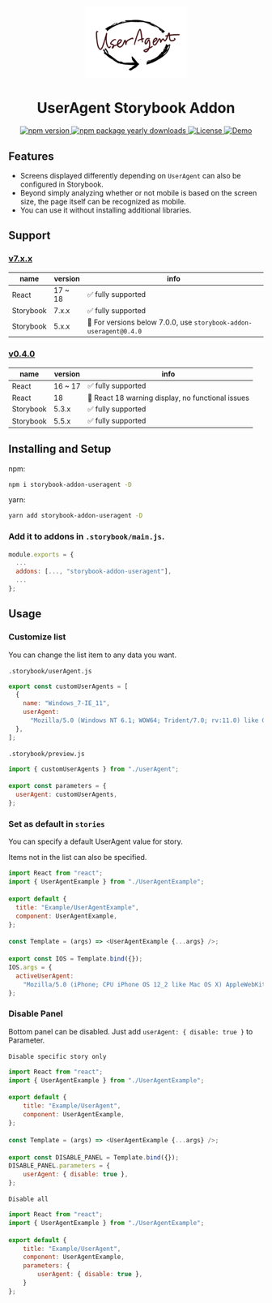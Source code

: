 <p align="center">
  <img src="docs/assets/logo.png" width="200" alt="user-agent logo">
</p>
<h1 align="center">UserAgent Storybook Addon</h1>

<p align="center">
  <a href="https://www.npmjs.com/package/storybook-addon-useragent">
    <img src="https://badgen.net/npm/v/storybook-addon-useragent" alt="npm version" />
  </a>
  <a href="https://npmjs.com/package/storybook-addon-useragent">
    <img src="https://badgen.net/npm/dy/storybook-addon-useragent" alt="npm package yearly downloads" />
  </a>
  <a href="https://lbesson.mit-license.org/">
    <img src="https://img.shields.io/badge/License-MIT-blue.svg" alt="License" />
  </a>
  <a href="https://Sotaneum.github.io/storybook-addon-useragent/">
    <img src="https://img.shields.io/badge/Demo-Storybook-pink.svg" alt="Demo" />
  </a>
</p>

## Features

- Screens displayed differently depending on `UserAgent` can also be configured in Storybook.
- Beyond simply analyzing whether or not mobile is based on the screen size, the page itself can be recognized as mobile.
- You can use it without installing additional libraries.

## Support

### [v7.x.x](https://www.npmjs.com/package/storybook-addon-useragent)

| name      | version | info                                                               |
| --------- |---------|--------------------------------------------------------------------|
| React     | 17 ~ 18 | ✅ fully supported                                                  |
| Storybook | 7.x.x   | ✅ fully supported                                                  |
| Storybook | 5.x.x   | 🚫 For versions below 7.0.0, use `storybook-addon-useragent@0.4.0` |


### [v0.4.0](https://www.npmjs.com/package/storybook-addon-useragent/v/0.4.0)

| name      | version | info                                              |
| --------- | ------- | ------------------------------------------------- |
| React     | 16 ~ 17 | ✅ fully supported                                |
| React     | 18      | 🚧 React 18 warning display, no functional issues |
| Storybook | 5.3.x   | ✅ fully supported                                |
| Storybook | 5.5.x   | ✅ fully supported                                |

## Installing and Setup

npm:

```sh
npm i storybook-addon-useragent -D
```

yarn:

```sh
yarn add storybook-addon-useragent -D
```

### Add it to addons in `.storybook/main.js`.

```js
module.exports = {
  ...
  addons: [..., "storybook-addon-useragent"],
  ...
};
```

## Usage

### Customize list

You can change the list item to any data you want.

`.storybook/userAgent.js`

```js
export const customUserAgents = [
  {
    name: "Windows_7-IE_11",
    userAgent:
      "Mozilla/5.0 (Windows NT 6.1; WOW64; Trident/7.0; rv:11.0) like Gecko",
  },
];
```

`.storybook/preview.js`

```js
import { customUserAgents } from "./userAgent";

export const parameters = {
  userAgent: customUserAgents,
};
```

### Set as default in `stories`

You can specify a default UserAgent value for story.

Items not in the list can also be specified.

```js
import React from "react";
import { UserAgentExample } from "./UserAgentExample";

export default {
  title: "Example/UserAgentExample",
  component: UserAgentExample,
};

const Template = (args) => <UserAgentExample {...args} />;

export const IOS = Template.bind({});
IOS.args = {
  activeUserAgent:
    "Mozilla/5.0 (iPhone; CPU iPhone OS 12_2 like Mac OS X) AppleWebKit/605.1.15 (KHTML, like Gecko) Version/12.1 Mobile/15E148 Safari/604.1",
};
```

### Disable Panel

Bottom panel can be disabled. Just add `userAgent: { disable: true }` to Parameter.

`Disable specific story only`
```js
import React from "react";
import { UserAgentExample } from "./UserAgentExample";

export default {
    title: "Example/UserAgent",
    component: UserAgentExample,
};

const Template = (args) => <UserAgentExample {...args} />;

export const DISABLE_PANEL = Template.bind({});
DISABLE_PANEL.parameters = {
    userAgent: { disable: true },
};
```

`Disable all`

```js
import React from "react";
import { UserAgentExample } from "./UserAgentExample";

export default {
    title: "Example/UserAgent",
    component: UserAgentExample,
    parameters: {
        userAgent: { disable: true },
    }
};
```
